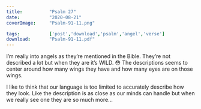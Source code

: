 ```yaml
---
title:          "Psalm 27"
date:           "2020-08-21"
coverImage:     "Psalm-91-11.png"

tags:           ['post','download','psalm','angel','verse']
download:       "Psalm-91-11.pdf"
---
```


I’m really into angels as they’re mentioned in the Bible. They’re not described a lot but when they are it’s WILD. 😳 The descriptions seems to center around how many wings they have and how many eyes are on those wings. 

I like to think that our language is too limited to accurately describe how they look. Like the description is as close as our minds can handle but when we really see one they are so much more…
